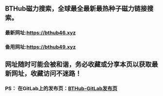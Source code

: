 ## **BTHub磁力搜索，全球最全最新最热种子磁力链接搜索。**
### 最新网址:<a href="https://bthub46.xyz" target="_blank">https://bthub46.xyz</a>
### 备用网址:<a href="https://bthub49.xyz" target="_blank">https://bthub49.xyz</a>
## 网址随时可能会被和谐，务必收藏或分享本页以获取最新网址，收藏访问不迷路！

### PS： 在GitLab上的发布页：[**BTHub-GitLab发布页**](https://gitlab.com/fwonggh/Bthub/-/blob/master/README.md)
     


